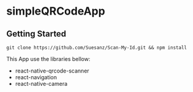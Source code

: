 # simpleQRCodeApp

## Getting Started

 `git clone https://github.com/Suesanz/Scan-My-Id.git && npm install`

This App use the libraries bellow:

* react-native-qrcode-scanner
* react-navigation
* react-native-camera

